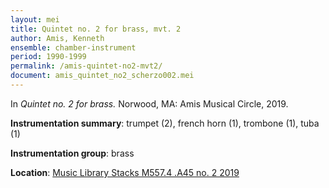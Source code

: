 ```yaml
---
layout: mei
title: Quintet no. 2 for brass, mvt. 2
author: Amis, Kenneth
ensemble: chamber-instrument
period: 1990-1999
permalink: /amis-quintet-no2-mvt2/
document: amis_quintet_no2_scherzo002.mei
---
```


In *Quintet no. 2 for brass.* Norwood, MA: Amis Musical Circle, 2019.

**Instrumentation summary**: trumpet (2), french horn (1), trombone (1), tuba (1)

**Instrumentation group**: brass

**Location**: <a href="https://tufts.primo.exlibrisgroup.com/permalink/01TUN_INST/1kc9gia/alma991018391714203851" target="_blank">Music Library Stacks M557.4 .A45 no. 2 2019</a>
